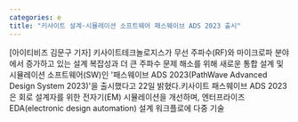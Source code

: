```yaml
---
categories: e
title: "키사이트 설계·시뮬레이션 소프트웨어 패스웨이브 ADS 2023 출시"
---
```

[아이티비즈 김문구 기자] 키사이트테크놀로지스가 무선 주파수(RF)와 마이크로파 분야에서 증가하고 있는 설계 복잡성과 더 큰 주파수 문제 해소를 위해 새로운 통합 설계 및 시뮬레이션 소프트웨어(SW)인 &#39;패스웨이브 ADS 2023(PathWave Advanced Design System 2023)&#39;을 출시했다고 22일 밝혔다.키사이트 패스웨이브 ADS 2023은 회로 설계자를 위한 전자기(EM) 시뮬레이션을 개선하며, 엔터프라이즈 EDA(electronic design automation) 설계 워크플로에 다중 기술